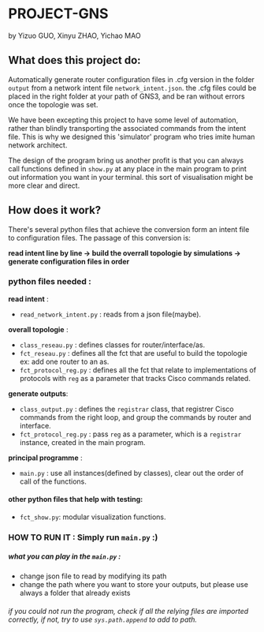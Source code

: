 # PROJECT-GNS  
by Yizuo GUO, Xinyu ZHAO, Yichao MAO  
## What does this project do:   

Automatically generate router configuration files in .cfg version in the folder ```output``` from a network intent file ```network_intent.json```. the .cfg files could be placed in the right folder at your path of GNS3, and be ran without errors once the topologie was set.    

We have been excepting this project to have some level of automation, rather than blindly transporting the associated commands from the intent file. This is why we designed this 'simulator' program who tries imite human network architect.  

The design of the program bring us another profit is that you can always call functions defined in ```show.py``` at any place in the main program to print out information you want in your terminal. this sort of visualisation might be more clear and direct.

## How does it work?  
There's several python files that achieve the conversion form an intent file to configuration files. The passage of this conversion is:  

**read intent line by line -> build the overrall topologie by simulations -> generate configuration files in order**  

### python files needed :  

**read intent** :  
- ```read_network_intent.py``` : reads from a json file(maybe).  

**overall topologie** :  
- ```class_reseau.py``` : defines classes for router/interface/as.  
- ```fct_reseau.py``` : defines all the fct that are useful to build the topologie ex: add one router to an as.  
- ```fct_protocol_reg.py``` : defines all the fct that relate to implementations of protocols with ```reg``` as a parameter that tracks Cisco commands related.     

**generate outputs**:    
- ```class_output.py``` : defines the ```registrar``` class, that registrer Cisco commands from the right loop, and group the commands by router and interface.   
- ```fct_protocol_reg.py``` :  pass ```reg``` as a parameter, which is a ```registrar``` instance, created in the main program.  

**principal programme** :   
- ```main.py``` : use all instances(defined by classes), clear out the order of call of the functions.    

#### other python files that help with testing:  
- ```fct_show.py```: modular visualization functions.   

### HOW TO RUN IT : Simply run ```main.py``` :)  
##### what you can play in the ```main.py``` :   
- change json file to read by modifying its path
- change the path where you want to store your outputs, but please use always a folder that already exists

###### if you could not run the program, check if all the relying files are imported correctly, if not, try to use ```sys.path.append``` to add to path.